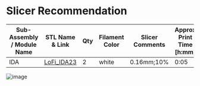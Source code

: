 # Slicer Recommendation 

|  **Sub-Assembly / Module Name** | **STL Name & Link** | **Qty** | **Filament Color** | **Slicer Comments** | **Approx Print Time [h:mm]** | **Approx Filament Used [g]** | **Approx Filament Used [m]** |
| ---- | --- | --- | --- | --- | --- | --- | --- |
| IDA | [LoFi_IDA23](https://github.com/ISS-Mimic/Mimic/blob/main/3D_Printing/IDA/LoFi_IDA23.stl) | 2 | white | 0.16mm;10% | 0:05 | 1 | 0.19 |
![image](https://user-images.githubusercontent.com/58833710/192928765-c2675d72-79bc-4739-b48e-a2643da9fbc5.png)
